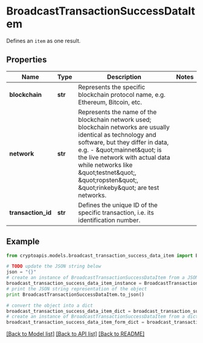 # BroadcastTransactionSuccessDataItem

Defines an `item` as one result.

## Properties
Name | Type | Description | Notes
------------ | ------------- | ------------- | -------------
**blockchain** | **str** | Represents the specific blockchain protocol name, e.g. Ethereum, Bitcoin, etc. | 
**network** | **str** | Represents the name of the blockchain network used; blockchain networks are usually identical as technology and software, but they differ in data, e.g. - \&quot;mainnet\&quot; is the live network with actual data while networks like \&quot;testnet\&quot;, \&quot;ropsten\&quot;, \&quot;rinkeby\&quot; are test networks. | 
**transaction_id** | **str** | Defines the unique ID of the specific transaction, i.e. its identification number. | 

## Example

```python
from cryptoapis.models.broadcast_transaction_success_data_item import BroadcastTransactionSuccessDataItem

# TODO update the JSON string below
json = "{}"
# create an instance of BroadcastTransactionSuccessDataItem from a JSON string
broadcast_transaction_success_data_item_instance = BroadcastTransactionSuccessDataItem.from_json(json)
# print the JSON string representation of the object
print BroadcastTransactionSuccessDataItem.to_json()

# convert the object into a dict
broadcast_transaction_success_data_item_dict = broadcast_transaction_success_data_item_instance.to_dict()
# create an instance of BroadcastTransactionSuccessDataItem from a dict
broadcast_transaction_success_data_item_form_dict = broadcast_transaction_success_data_item.from_dict(broadcast_transaction_success_data_item_dict)
```
[[Back to Model list]](../README.md#documentation-for-models) [[Back to API list]](../README.md#documentation-for-api-endpoints) [[Back to README]](../README.md)


